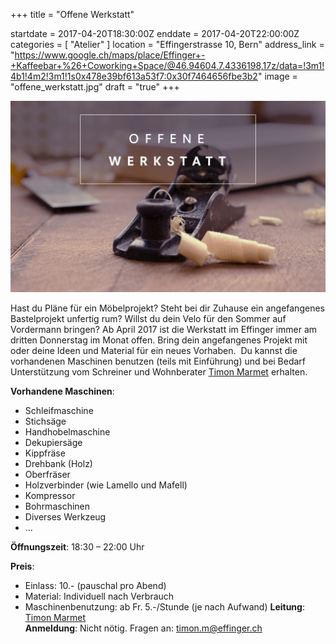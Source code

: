 +++
title = "Offene Werkstatt"

startdate = 2017-04-20T18:30:00Z
enddate = 2017-04-20T22:00:00Z
categories = [ "Atelier" ]
location = "Effingerstrasse 10, Bern"
address_link = "https://www.google.ch/maps/place/Effinger+-+Kaffeebar+%26+Coworking+Space/@46.94604,7.4336198,17z/data=!3m1!4b1!4m2!3m1!1s0x478e39bf613a53f7:0x30f7464656fbe3b2"
image = "offene_werkstatt.jpg"
draft = "true"
+++

![Offene Werkstatt](offene_werkstatt.jpg)

Hast du Pläne für ein Möbelprojekt? Steht bei dir Zuhause ein angefangenes Bastelprojekt unfertig rum? Willst du dein Velo für den Sommer auf Vordermann bringen? Ab April 2017 ist die Werkstatt im Effinger immer am dritten Donnerstag im Monat offen. Bring dein angefangenes Projekt mit oder deine Ideen und Material für ein neues Vorhaben.  Du kannst die vorhandenen Maschinen benutzen (teils mit Einführung) und bei Bedarf Unterstützung vom Schreiner und Wohnberater [Timon Marmet](/blog/portrait-timon-marmet/) erhalten.

**Vorhandene Maschinen**:
- Schleifmaschine
- Stichsäge
- Handhobelmaschine
- Dekupiersäge
- Kippfräse
- Drehbank (Holz)
- Oberfräser
- Holzverbinder (wie Lamello und Mafell)
- Kompressor
- Bohrmaschinen 
- Diverses Werkzeug
- ...


**Öffnungszeit**: 18:30 – 22:00 Uhr

**Preis**:
- Einlass: 10.- (pauschal pro Abend)    
- Material: Individuell nach Verbrauch
- Maschinenbenutzung: ab Fr. 5.-/Stunde (je nach Aufwand)
**Leitung**: [Timon Marmet](/blog/portrait-timon-marmet/)  
**Anmeldung**: Nicht nötig. Fragen an: [timon.m@effinger.ch](mailto:timon.m@effinger.ch)
